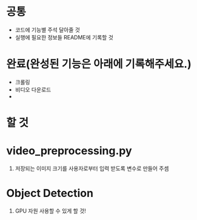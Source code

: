 # 공통
+ 코드에 기능별 주석 달아줄 것
+ 실행에 필요한 정보들 README에 기록할 것

# 완료(완성된 기능은 아래에 기록해주세요.)
+ 크롤링
+ 비디오 다운로드
+

# 할 것 

# video_preprocessing.py
1. 저장되는 이미지 크기를 사용자로부터 입력 받도록 변수로 만들어 주셈


# Object Detection
1. GPU 자원 사용할 수 있게 할 것!
